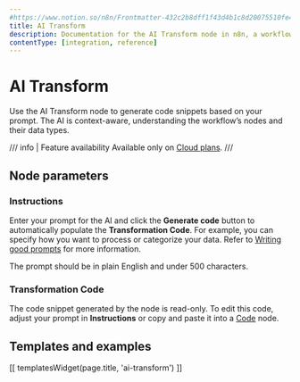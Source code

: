 ```yaml
---
#https://www.notion.so/n8n/Frontmatter-432c2b8dff1f43d4b1c8d20075510fe4
title: AI Transform
description: Documentation for the AI Transform node in n8n, a workflow automation platform. Includes guidance on usage, and links to examples.
contentType: [integration, reference]
---
```


# AI Transform

Use the AI Transform node to generate code snippets based on your prompt. The AI is context-aware, understanding the workflow’s nodes and their data types.

/// info | Feature availability
Available only on [Cloud plans](/manage-cloud/overview/).
///

## Node parameters

### Instructions

Enter your prompt for the AI and click the **Generate code** button to automatically populate the **Transformation Code**. For example, you can specify how you want to process or categorize your data. Refer to [Writing good prompts](/code/ai-code/#writing-good-prompts) for more information. 

The prompt should be in plain English and under 500 characters. 

### Transformation Code

The code snippet generated by the node is read-only. To edit this code, adjust your prompt in **Instructions** or copy and paste it into a [Code](/integrations/builtin/core-nodes/n8n-nodes-base.code/) node. 

## Templates and examples

[[ templatesWidget(page.title, 'ai-transform') ]]

